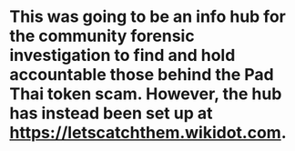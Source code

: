 # This was going to be an info hub for the community forensic investigation to find and hold accountable those behind the Pad Thai token scam. However, the hub has instead been set up at https://letscatchthem.wikidot.com.
